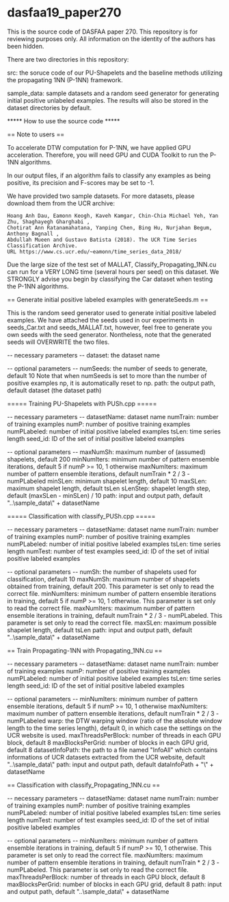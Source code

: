 # dasfaa19_paper270
This is the source code of DASFAA paper 270. This repository is for reviewing purposes only. All information on the identity of the authors has been hidden.

There are two directories in this repository:

src: the soruce code of our PU-Shapelets and the baseline methods utilizing the propagating 1NN (P-1NN) framework.

sample_data: sample datasets and a random seed generator for generating initial positive unlabeled examples. The results will also be stored in the dataset directories by default.

***** How to use the source code *****

== Note to users ==

To accelerate DTW computation for P-1NN, we have applied GPU acceleration. 
Therefore, you will need GPU and CUDA Toolkit to run the P-1NN algorithms.

In our output files, if an algorithm fails to classify any examples as being positive, 
its precision and F-scores may be set to -1.

We have provided two sample datasets. For more datasets, please download them from the UCR archive:

	Hoang Anh Dau, Eamonn Keogh, Kaveh Kamgar, Chin-Chia Michael Yeh, Yan Zhu, Shaghayegh Gharghabi , 
	Chotirat Ann Ratanamahatana, Yanping Chen, Bing Hu, Nurjahan Begum, Anthony Bagnall , 
	Abdullah Mueen and Gustavo Batista (2018). The UCR Time Series Classification Archive. 
	URL https://www.cs.ucr.edu/~eamonn/time_series_data_2018/

Due the large size of the test set of MALLAT, Classify_Propagating_1NN.cu can run for 
a VERY LONG time (several hours per seed) on this dataset. We STRONGLY advise you begin
by classifying the Car dataset when testing the P-1NN algorithms.

== Generate initial positive labeled examples with generateSeeds.m ==

This is the random seed generator used to generate initial positive labeled examples.
We have attached the seeds used in our experiments in seeds_Car.txt and seeds_MALLAT.txt,
however, feel free to generate you own seeds with the seed generator. 
Nontheless, note that the generated seeds will OVERWRITE the two files.

-- necessary parameters --
dataset: the dataset name

-- optional parameters --
numSeeds: the number of seeds to generate, default 10
	Note that when numSeeds is set to more than the number of positive examples np, it is automatically reset to np.
path: the output path, default dataset (the dataset path)

===== Training PU-Shapelets with PUSh.cpp =====

-- necessary parameters --
datasetName: dataset name
numTrain: number of training examples
numP: number of positive training examples
numPLabeled: number of initial positive labeled examples
tsLen: time series length
seed_id: ID of the set of initial positive labeled examples

-- optional parameters --
maxNumSh: maximum number of (assumed) shapelets, default 200
minNumIters: minimum number of pattern ensemble iterations, default 5 if numP >= 10, 1 otherwise
maxNumIters: maximum number of pattern ensemble iterations, default numTrain * 2 / 3 - numPLabeled
minSLen: minimum shapelet length, default 10
maxSLen: maximum shapelet length, default tsLen
sLenStep: shapelet length step, default (maxSLen - minSLen) / 10
path: input and output path, default "..\\sample_data\\" + datasetName

===== Classification with classify_PUSh.cpp =====

-- necessary parameters --
datasetName: dataset name
numTrain: number of training examples
numP: number of positive training examples
numPLabeled: number of initial positive labeled examples
tsLen: time series length
numTest: number of test examples
seed_id: ID of the set of initial positive labeled examples

-- optional parameters --
numSh: the number of shapelets used for classification, default 10
maxNumSh: maximum number of shapelets obtained from training, default 200. This parameter is set only to read the correct file.
minNumIters: minimum number of pattern ensemble iterations in training, default 5 if numP >= 10, 1 otherwise. This parameter is set only to read the correct file.
maxNumIters: maximum number of pattern ensemble iterations in training, default numTrain * 2 / 3 - numPLabeled. This parameter is set only to read the correct file.
maxSLen: maximum possible shapelet length, default tsLen
path: input and output path, default "..\\sample_data\\" + datasetName

== Train Propagating-1NN with Propagating_1NN.cu ==

-- necessary parameters --
datasetName: dataset name
numTrain: number of training examples
numP: number of positive training examples
numPLabeled: number of initial positive labeled examples
tsLen: time series length
seed_id: ID of the set of initial positive labeled examples

-- optional parameters --
minNumIters: minimum number of pattern ensemble iterations, default 5 if numP >= 10, 1 otherwise
maxNumIters: maximum number of pattern ensemble iterations, default numTrain * 2 / 3 - numPLabeled
warp: the DTW warping window (ratio of the absolute window length to the time series length), default 0, in which case the settings on the UCR website is used.
maxThreadsPerBlock: number of threads in each GPU block, default 8
maxBlocksPerGrid: number of blocks in each GPU grid, default 8
datasetInfoPath: the path to a file named "InfoAll" which contains informations of UCR datasets extracted from the UCR website, default "..\\sample_data\\"
path: input and output path, default dataInfoPath + "\\" + datasetName

== Classification with classify_Propagating_1NN.cu ==

-- necessary parameters --
datasetName: dataset name
numTrain: number of training examples
numP: number of positive training examples
numPLabeled: number of initial positive labeled examples
tsLen: time series length
numTest: number of test examples
seed_id: ID of the set of initial positive labeled examples

-- optional parameters --
minNumIters: minimum number of pattern ensemble iterations in training, default 5 if numP >= 10, 1 otherwise. This parameter is set only to read the correct file.
maxNumIters: maximum number of pattern ensemble iterations in training, default numTrain * 2 / 3 - numPLabeled. This parameter is set only to read the correct file.
maxThreadsPerBlock: number of threads in each GPU block, default 8
maxBlocksPerGrid: number of blocks in each GPU grid, default 8
path: input and output path, default "..\\sample_data\\" + datasetName

